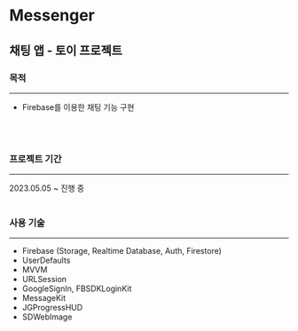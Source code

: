 # Messenger
## 채팅 앱 - 토이 프로젝트

### 목적
---
- Firebase를 이용한 채팅 기능 구현
<br>
<br>

### 프로젝트 기간
---
2023.05.05 ~ 진행 중
<br>
<br>

### 사용 기술
---
- Firebase (Storage, Realtime Database, Auth, Firestore)
- UserDefaults
- MVVM
- URLSession
- GoogleSignIn, FBSDKLoginKit
- MessageKit
- JGProgressHUD
- SDWebImage
